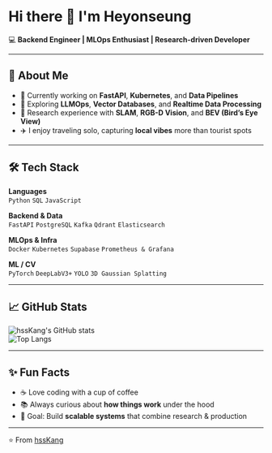 # Hi there 👋 I'm Heyonseung  

💻 **Backend Engineer | MLOps Enthusiast | Research-driven Developer**

---

## 🚀 About Me  
- 🔭 Currently working on **FastAPI**, **Kubernetes**, and **Data Pipelines**  
- 🌱 Exploring **LLMOps**, **Vector Databases**, and **Realtime Data Processing**  
- 🧪 Research experience with **SLAM**, **RGB-D Vision**, and **BEV (Bird’s Eye View)**  
- ✈️ I enjoy traveling solo, capturing **local vibes** more than tourist spots  

---

## 🛠️ Tech Stack  

**Languages**  
`Python` `SQL` `JavaScript`  

**Backend & Data**  
`FastAPI` `PostgreSQL` `Kafka` `Qdrant` `Elasticsearch`  

**MLOps & Infra**  
`Docker` `Kubernetes` `Supabase` `Prometheus & Grafana`  

**ML / CV**  
`PyTorch` `DeepLabV3+` `YOLO` `3D Gaussian Splatting`  

---

## 📈 GitHub Stats  

![hssKang's GitHub stats](https://github-readme-stats.vercel.app/api?username=hssKang&show_icons=true&theme=radical)  
![Top Langs](https://github-readme-stats.vercel.app/api/top-langs/?username=hssKang&layout=compact&theme=radical)  

---

## ✨ Fun Facts  
- ☕ Love coding with a cup of coffee  
- 📚 Always curious about **how things work** under the hood  
- 🎯 Goal: Build **scalable systems** that combine research & production  

---
⭐️ From [hssKang](https://github.com/hssKang)
